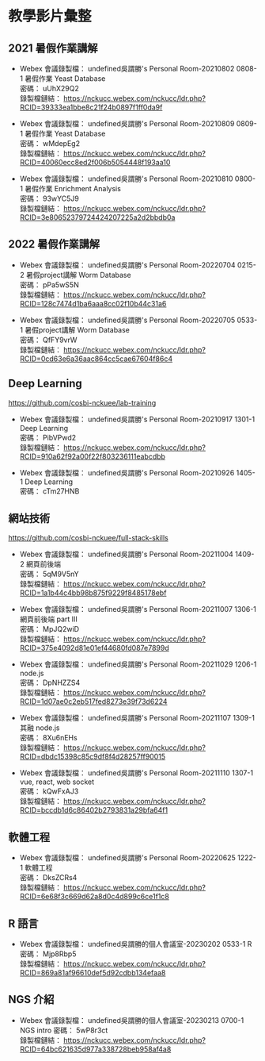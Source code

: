 # 教學影片彙整

## 2021 暑假作業講解

- Webex 會議錄製檔： undefined吳謂勝's Personal Room-20210802 0808-1 暑假作業 Yeast Database  
    密碼： uUhX29Q2  
    錄製檔鏈結： https://nckucc.webex.com/nckucc/ldr.php?RCID=39333ea1bbe8c21f24b0897f1ff0da9f  

- Webex 會議錄製檔： undefined吳謂勝's Personal Room-20210809 0809-1 暑假作業 Yeast Database  
    密碼： wMdepEg2  
    錄製檔鏈結： https://nckucc.webex.com/nckucc/ldr.php?RCID=40060ecc8ed2f006b5054448f193aa10

- Webex 會議錄製檔： undefined吳謂勝's Personal Room-20210810 0800-1 暑假作業 Enrichment Analysis  
    密碼： 93wYC5J9  
    錄製檔鏈結： https://nckucc.webex.com/nckucc/ldr.php?RCID=3e80652379724424207225a2d2bbdb0a


## 2022 暑假作業講解

- Webex 會議錄製檔： undefined吳謂勝's Personal Room-20220704 0215-2 暑假project講解 Worm Database  
    密碼： pPa5wS5N  
    錄製檔鏈結： https://nckucc.webex.com/nckucc/ldr.php?RCID=128c7474d1ba6aaa8cc02f10b44c31a6

- Webex 會議錄製檔： undefined吳謂勝's Personal Room-20220705 0533-1 暑假project講解 Worm Database  
    密碼： QfFY9vrW  
    錄製檔鏈結： https://nckucc.webex.com/nckucc/ldr.php?RCID=0cd63e6a36aac864cc5cae67604f86c4


## Deep Learning
https://github.com/cosbi-nckuee/lab-training

- Webex 會議錄製檔： undefined吳謂勝's Personal Room-20210917 1301-1 Deep Learning  
    密碼： PibVPwd2  
    錄製檔鏈結： https://nckucc.webex.com/nckucc/ldr.php?RCID=910a62f92a00f22f803236111eabcdbb

- Webex 會議錄製檔： undefined吳謂勝's Personal Room-20210926 1405-1 Deep Learning  
    密碼： cTm27HNB


## 網站技術
https://github.com/cosbi-nckuee/full-stack-skills

- Webex 會議錄製檔： undefined吳謂勝's Personal Room-20211004 1409-2 網頁前後端  
    密碼： 5qM9V5nY  
    錄製檔鏈結： https://nckucc.webex.com/nckucc/ldr.php?RCID=1a1b44c4bb98b875f9229f8485178ebf

- Webex 會議錄製檔： undefined吳謂勝's Personal Room-20211007 1306-1 網頁前後端 part III  
    密碼： MpJQ2wiD  
    錄製檔鏈結： https://nckucc.webex.com/nckucc/ldr.php?RCID=375e4092d81e01ef44680fd087e7899d

- Webex 會議錄製檔： undefined吳謂勝's Personal Room-20211029 1206-1 node.js  
    密碼： DpNHZZS4  
    錄製檔鏈結： https://nckucc.webex.com/nckucc/ldr.php?RCID=1d07ae0c2eb517fed8273e39f73d6224

- Webex 會議錄製檔： undefined吳謂勝's Personal Room-20211107 1309-1 其融 node.js  
    密碼： 8Xu6nEHs  
    錄製檔鏈結： https://nckucc.webex.com/nckucc/ldr.php?RCID=dbdc15398c85c9df8f4d28257ff90015

- Webex 會議錄製檔： undefined吳謂勝's Personal Room-20211110 1307-1 vue, react, web socket  
    密碼： kQwFxAJ3  
    錄製檔鏈結： https://nckucc.webex.com/nckucc/ldr.php?RCID=bccdb1d6c86402b2793831a29bfa64f1


## 軟體工程

- Webex 會議錄製檔： undefined吳謂勝's Personal Room-20220625 1222-1 軟體工程  
    密碼： DksZCRs4  
    錄製檔鏈結： https://nckucc.webex.com/nckucc/ldr.php?RCID=6e68f3c669d62a8d0c4d899c6ce1f1c8


## R 語言

- Webex 會議錄製檔： undefined吳謂勝的個人會議室-20230202 0533-1 R
    密碼： Mjp8Rbp5  
    錄製檔鏈結： https://nckucc.webex.com/nckucc/ldr.php?RCID=869a81af96610def5d92cdbb134efaa8
    
 
## NGS 介紹

- Webex 會議錄製檔： undefined吳謂勝的個人會議室-20230213 0700-1 NGS intro
    密碼： 5wP8r3ct  
    錄製檔鏈結： https://nckucc.webex.com/nckucc/ldr.php?RCID=64bc621635d977a338728beb958af4a8
